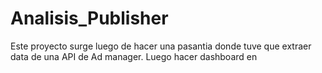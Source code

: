 # Analisis_Publisher
Este proyecto surge luego de hacer una pasantia donde tuve que extraer data de una API de Ad manager. Luego hacer dashboard en 

